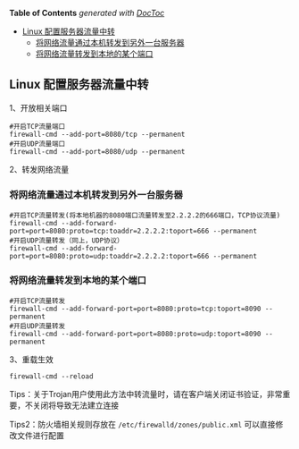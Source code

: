<!-- START doctoc generated TOC please keep comment here to allow auto update -->
<!-- DON'T EDIT THIS SECTION, INSTEAD RE-RUN doctoc TO UPDATE -->
**Table of Contents**  *generated with [DocToc](https://github.com/thlorenz/doctoc)*

- [Linux 配置服务器流量中转](#linux-%E9%85%8D%E7%BD%AE%E6%9C%8D%E5%8A%A1%E5%99%A8%E6%B5%81%E9%87%8F%E4%B8%AD%E8%BD%AC)
  - [将网络流量通过本机转发到另外一台服务器](#%E5%B0%86%E7%BD%91%E7%BB%9C%E6%B5%81%E9%87%8F%E9%80%9A%E8%BF%87%E6%9C%AC%E6%9C%BA%E8%BD%AC%E5%8F%91%E5%88%B0%E5%8F%A6%E5%A4%96%E4%B8%80%E5%8F%B0%E6%9C%8D%E5%8A%A1%E5%99%A8)
  - [将网络流量转发到本地的某个端口](#%E5%B0%86%E7%BD%91%E7%BB%9C%E6%B5%81%E9%87%8F%E8%BD%AC%E5%8F%91%E5%88%B0%E6%9C%AC%E5%9C%B0%E7%9A%84%E6%9F%90%E4%B8%AA%E7%AB%AF%E5%8F%A3)

<!-- END doctoc generated TOC please keep comment here to allow auto update -->

## Linux 配置服务器流量中转

1、开放相关端口

    #开启TCP流量端口
    firewall-cmd --add-port=8080/tcp --permanent
    #开启UDP流量端口
    firewall-cmd --add-port=8080/udp --permanent

2、转发网络流量

### 将网络流量通过本机转发到另外一台服务器

    #开启TCP流量转发(将本地机器的8080端口流量转发至2.2.2.2的666端口，TCP协议流量)
    firewall-cmd --add-forward-port=port=8080:proto=tcp:toaddr=2.2.2.2:toport=666 --permanent
    #开启UDP流量转发（同上，UDP协议）
    firewall-cmd --add-forward-port=port=8080:proto=udp:toaddr=2.2.2.2:toport=666 --permanent


### 将网络流量转发到本地的某个端口

    #开启TCP流量转发
    firewall-cmd --add-forward-port=port=8080:proto=tcp:toport=8090 --permanent 
    #开启UDP流量转发
    firewall-cmd --add-forward-port=port=8080:proto=udp:toport=8090 --permanent

3、重载生效

    firewall-cmd --reload

Tips：关于Trojan用户使用此方法中转流量时，请在客户端关闭证书验证，非常重要，不关闭将导致无法建立连接

Tips2：防火墙相关规则存放在 `/etc/firewalld/zones/public.xml` 可以直接修改文件进行配置